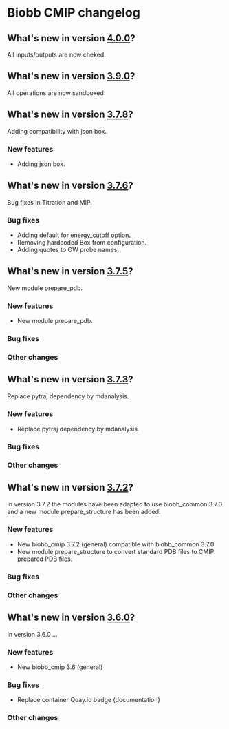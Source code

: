 # Biobb CMIP changelog

## What's new in version [4.0.0](https://github.com/bioexcel/biobb_cmip/releases/tag/4.0.0)?
All inputs/outputs are now cheked.

## What's new in version [3.9.0](https://github.com/bioexcel/biobb_cmip/releases/tag/3.9.0)?
All operations are now sandboxed

## What's new in version [3.7.8](https://github.com/bioexcel/biobb_cmip/releases/tag/3.7.8)?
Adding compatibility with json box.

### New features
* Adding json box.

## What's new in version [3.7.6](https://github.com/bioexcel/biobb_cmip/releases/tag/3.7.6)?
Bug fixes in Titration and MIP.

### Bug fixes

* Adding default for energy_cutoff option.
* Removing hardcoded Box from configuration.
* Adding quotes to OW probe names.

## What's new in version [3.7.5](https://github.com/bioexcel/biobb_cmip/releases/tag/3.7.5)?
New module prepare_pdb.

### New features

* New module prepare_pdb.

### Bug fixes

### Other changes

## What's new in version [3.7.3](https://github.com/bioexcel/biobb_cmip/releases/tag/3.7.3)?
Replace pytraj dependency by mdanalysis.

### New features

* Replace pytraj dependency by mdanalysis.

### Bug fixes

### Other changes

## What's new in version [3.7.2](https://github.com/bioexcel/biobb_cmip/releases/tag/3.7.2)?
In version 3.7.2 the modules have been adapted to use biobb_common 3.7.0
and a new module prepare_structure has been added.

### New features

* New biobb_cmip 3.7.2 (general) compatible with biobb_common 3.7.0
* New module prepare_structure to convert standard PDB files to CMIP prepared PDB files.

### Bug fixes

### Other changes


## What's new in version [3.6.0](https://github.com/bioexcel/biobb_cmip/releases/tag/3.6.0)?
In version 3.6.0 ...

### New features

* New biobb_cmip 3.6 (general)

### Bug fixes

* Replace container Quay.io badge (documentation)

### Other changes
